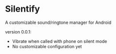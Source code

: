 Silentify
=========

A customizable sound/ringtone manager for Android

version 0.0.1:
- Vibrate when called with phone on silent mode
- No customizable configuration yet
